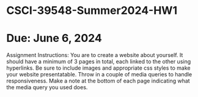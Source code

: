 # CSCI-39548-Summer2024-HW1
# Due: June 6, 2024
Assignment Instructions:
You are to create a website about yourself. It should have a minimum of 3 pages in total, each linked to the other using hyperlinks.
Be sure to include images and appropriate css styles to make your website presentatable.
Throw in a couple of media queries to handle responsiveness. Make a note at the bottom of each page indicating what the media query you used does.
